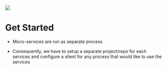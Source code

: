 
<img src="https://content.altexsoft.com/media/2016/11/the-difference-between-the-monolithic-and-microser.png"/>

# Get Started


<ul>
  <li>
    <p>
      Micro-services are run as separate process
    </p>
  </li>
  <li>
    <p>
      Consequently, we have to setup a separate project/repo  for each services  and configure  a xlient  for any  process that would  like  to use  the services
    </p>
  </li>
</ul>
